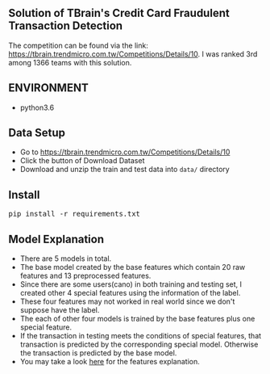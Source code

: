 ## Solution of TBrain's Credit Card Fraudulent Transaction Detection
The competition can be found via the link: https://tbrain.trendmicro.com.tw/Competitions/Details/10. I was ranked 3rd among 1366 teams with this solution.

## ENVIRONMENT
* python3.6

## Data Setup
* Go to https://tbrain.trendmicro.com.tw/Competitions/Details/10 
* Click the button of Download Dataset
* Download and unzip the train and test data into `data/` directory

## Install
<pre>
pip install -r requirements.txt
</pre>

## Model Explanation
* There are 5 models in total. 
* The base model created by the base features which contain 20 raw features and 13 preprocessed features.
* Since there are some users(cano) in both training and testing set, I created other 4 special features using the information of the label.
* These four features may not worked in real world since we don't suppose have the label.
* The each of other four models is trained by the base features plus one special feature.
* If the transaction in testing meets the conditions of special features, that transaction is predicted by the corresponding special model. Otherwise the transaction is predicted by the base model.
* You may take a look [here](https://github.com/aarontong95/TBrain_Credit_Card/tree/master/preprocess) for the features explanation.
